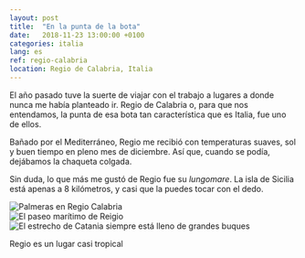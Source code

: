 ```yaml
---
layout: post
title:  "En la punta de la bota"
date:   2018-11-23 13:00:00 +0100
categories: italia
lang: es
ref: regio-calabria
location: Regio de Calabria, Italia
---
```


El año pasado tuve la suerte de viajar con el trabajo a lugares a donde nunca me había planteado ir. Regio de Calabria o, para que nos entendamos, la punta de esa bota tan característica que es Italia, fue uno de ellos. 

Bañado por el Mediterráneo, Regio me recibió con temperaturas suaves, sol y buen tiempo en pleno mes de diciembre. Así que, cuando se podía, dejábamos la chaqueta colgada.

Sin duda, lo que más me gustó de Regio fue su *lungomare*. La isla de Sicilia está apenas a 8 kilómetros, y casi que la puedes tocar con el dedo. 


<div class="post-image">
    <img src=https://github.com/eyrjo/candy-box/blob/master/img/fernweh/regio/Regio%2005.jpg" alt="Palmeras en Regio Calabria" />
<div class="post-image post-image--split">
    <img src="https://github.com/eyrjo/candy-box/blob/master/img/fernweh/regio/Regio%2007.jpg" alt="El paseo marítimo de Reigio" />
    <img src="https://github.com/eyrjo/candy-box/blob/master/img/fernweh/regio/Regio%2008.jpg" alt="El estrecho de Catania siempre está lleno de grandes buques" />
</div>                                                                                                                         
    <p class="post-image-caption">Regio es un lugar casi tropical</p>
</div>

